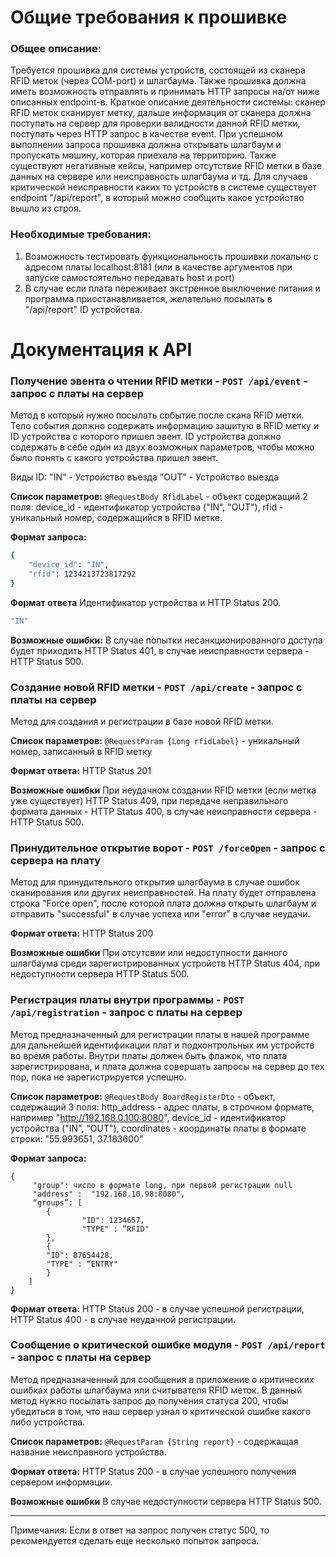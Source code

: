 # Общие требования к прошивке

### Общее описание:
Требуется прошивка для системы устройств, состоящей из сканера RFID меток (через COM-port) и шлагбаума. Также прошивка должна иметь возможность отправлять и принимать HTTP запросы на/от ниже описанных endpoint-в. Краткое описание деятельности системы: сканер RFID меток сканирует метку, дальше информация от сканера должна поступать на сервер для проверки валидности данной RFID метки, поступать через HTTP запрос в качестве event. При успешном выполнении запроса прошивка должна открывать шлагбаум и пропускать машину, которая приехала на территорию. Также существуют негативные кейсы, например отсутствие RFID метки в базе данных на сервере или неисправность шлагбаума и тд. Для случаев критической неисправности каких то устройств в системе существует endpoint "/api/report", в который можно сообщить какое устройство вышло из строя.

### Необходимые требования:
1. Возможность тестировать функциональность прошивки локально с адресом платы localhost:8181 (или в качестве аргументов при запуске самостоятельно передавать host и port)
2. В случае если плата переживает экстренное выключение питания и программа приостанавливается, желательно посылать в "/api/report" ID устройства.


# Документация к API

### Получение эвента о чтении RFID метки - `POST /api/event` - запрос с платы на сервер

Метод в который нужно посылать событие после скана RFID метки. Тело события должно содержать информацию зашитую в RFID метку и ID устройства с которого пришел эвент. ID устройства должно содержать в себе один из двух возможных параметров, чтобы можно было понять с какого устройства пришел эвент.

Виды ID:
"IN" - Устройство въезда
"OUT" - Устройство выезда

**Список параметров:**
`@RequestBody RfidLabel` - объект содержащий 2 поля:
device_id - идентификатор устройства ("IN", "OUT"),
rfid - уникальный номер, содержащийся в RFID метке.

**Формат запроса:**
```sh
{
    "device_id": "IN",
    "rfid": 1234213723817292
}
```

**Формат ответа**
Идентификатор устройства и HTTP Status 200.
```sh
"IN"
```

**Возможные ошибки:**
В случае попытки несанкционированного доступа будет приходить HTTP Status 401, в случае неисправности сервера - HTTP Status 500.

### Создание новой RFID метки - `POST /api/create` - запрос с платы на сервер
Метод для создания и регистрации в базе новой RFID метки.

**Список параметров:**
`@RequestParam {Long rfidLabel}` - уникальный номер, записанный в RFID метку

**Формат ответа:**
HTTP Status 201

**Возможные ошибки**
При неудачном создании RFID метки (если метка уже существует) HTTP Status 409, при передаче неправильного формата данных - HTTP Status 400, в случае неисправности сервера - HTTP Status 500.

### Принудительное открытие ворот - `POST /forceOpen` - запрос с сервера на плату

Метод для принудительного открытия шлагбаума в случае ошибок сканирования или других неисправностей. На плату будет отправлена строка "Force open", после которой плата должна открыть шлагбаум и отправить "successful" в случае успеха или "error" в случае неудачи.

**Формат ответа:**
HTTP Status 200

**Возможные ошибки**
При отсутсвии или недоступности данного шлагбаума среди зарегистрированных устройств HTTP Status 404, при недоступности сервера HTTP Status 500.


### Регистрация платы внутри программы - `POST /api/registration` - запрос с платы на сервер
Метод предназначенный для регистрации платы в нашей программе для дальнейшей идентификации плат и подконтрольных им устройств во время работы. Внутри платы должен быть флажок, что плата зарегистрирована, и плата должна совершать запросы на сервер до тех пор, пока не зарегистрируется успешно.

**Список параметров:**
`@RequestBody BoardRegisterDto` - объект, содержащий 3 поля:
http_address - адрес платы, в строчном формате, например "http://192.168.0.100:8080",
device_id - идентификатор устройства ("IN", "OUT"),
coordinates - координаты платы в формате строки: "55.993651, 37.183600"

**Формат запроса:**
```
{
     "group": число в формате long, при первой регистрации null
     "address" :  "192.168.10.98:8080",
     “groups”: [
	    {
            	"ID": 1234657,
            	"TYPE" : ”RFID"
	    },
	    {
		"ID": 87654428,
		"TYPE" : “ENTRY"
	    }
    ]
}
```

**Формат ответа:**
HTTP Status 200 - в случае успешной регистрации,
HTTP Status 400 - в случае неудачной регистрации.

### Сообщение о критической ошибке модуля - `POST /api/report` - запрос с платы на сервер
Метод предназначенный для сообщения в приложение о критических ошибках работы шлагбаума или считывателя RFID меток.
В данный метод нужно посылать запрос до получения статуса 200, чтобы убедиться в том, что наш сервер узнал о критической ошибке какого либо устройства.

**Список параметров:**
`@RequestParam {String report}` - содержащая название неисправного устройства.

**Формат ответа:**
HTTP Status 200 - в случае успешного получения сервером информации.

**Возможные ошибки**
В случае недоступности сервера HTTP Status 500.

---
Примечания: Если в ответ на запрос получен статус 500, то рекомендуется сделать еще несколько попыток запроса.
